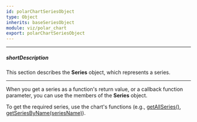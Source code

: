 ```yaml
---
id: polarChartSeriesObject
type: Object
inherits: baseSeriesObject
module: viz/polar_chart
export: polarChartSeriesObject
---
```

---
##### shortDescription
This section describes the **Series** object, which represents a series.

---
When you get a series as a function's return value, or a callback function parameter, you can use the members of the **Series** object.

To get the required series, use the chart's functions (e.g., [getAllSeries()](/api-reference/10%20UI%20Components/BaseChart/3%20Methods/getAllSeries().md '/Documentation/ApiReference/UI_Components/dxPolarChart/Methods/#getAllSeries'), [getSeriesByName(seriesName)](/api-reference/10%20UI%20Components/BaseChart/3%20Methods/getSeriesByName(seriesName).md '/Documentation/ApiReference/UI_Components/dxPolarChart/Methods/#getSeriesByNameseriesName')).